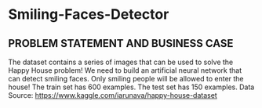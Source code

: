 # Smiling-Faces-Detector
PROBLEM STATEMENT AND BUSINESS CASE
---------------------------------------------------
The dataset contains a series of images that can be used to solve the Happy House problem!
We need to build an artificial neural network that can detect smiling faces.
Only smiling people will be allowed to enter the house!
The train set has 600 examples. The test set has 150 examples.
Data Source: https://www.kaggle.com/iarunava/happy-house-dataset
